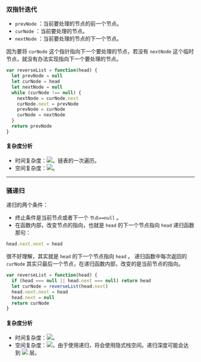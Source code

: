 ### 双指针迭代
- `prevNode` ：当前要处理的节点的前一个节点。
- `curNode` ：当前要处理的节点。
- `nextNode` ：当前要处理的节点的下一个节点。

因为要将 `curNode` 这个指针指向下一个要处理的节点，若没有 `nextNode` 这个临时节点，就没有办法实现指向下一个要处理的节点。

```javascript
var reverseList = function(head) {
  let prevNode = null
  let curNode = head
  let nextNode = null
  while (curNode !== null) {
    nextNode = curNode.next
    curNode.next = prevNode
    prevNode = curNode
    curNode = nextNode
  }
  return prevNode
}
```

#### 复杂度分析
- 时间复杂度：![](https://cdn.nlark.com/yuque/__latex/7ba55e7c64a9405a0b39a1107e90ca94.svg#card=math&code=O%28n%29&height=20&width=36)，链表的一次遍历。
- 空间复杂度：![](https://cdn.nlark.com/yuque/__latex/5e079a28737d5dd019a3b8f6133ee55e.svg#card=math&code=O%281%29&height=20&width=34)。

---

### 骚递归
递归的两个条件：

- 终止条件是当前节点或者下一个 `节点==null` 。
- 在函数内部，改变节点的指向，也就是 `head` 的下一个节点指向 `head` 递归函数那句：

```javascript
head.next.next = head
```

很不好理解，其实就是 `head` 的下一个节点指向 `head` 。
递归函数中每次返回的 `curNode` 其实只最后一个节点，在递归函数内部，改变的是当前节点的指向。

```javascript
var reverseList = function(head) {
  if (head === null || head.next === null) return head
  let curNode = reverseList(head.next)
  head.next.next = head
  head.next = null
  return curNode
}
```

#### 复杂度分析
- 时间复杂度：![](https://cdn.nlark.com/yuque/__latex/7ba55e7c64a9405a0b39a1107e90ca94.svg#card=math&code=O%28n%29&height=20&width=36)。
- 空间复杂度：![](https://cdn.nlark.com/yuque/__latex/7ba55e7c64a9405a0b39a1107e90ca94.svg#card=math&code=O%28n%29&height=20&width=36)，由于使用递归，将会使用隐式栈空间。递归深度可能会达到 ![](https://cdn.nlark.com/yuque/__latex/7b8b965ad4bca0e41ab51de7b31363a1.svg#card=math&code=n&height=12&width=10) 层。
